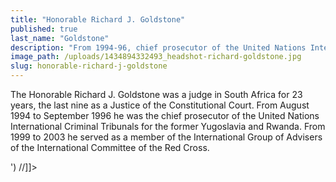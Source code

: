 ```yaml
---
title: "Honorable Richard J. Goldstone"
published: true
last_name: "Goldstone"
description: "From 1994-96, chief prosecutor of the United Nations International Criminal Tribunals for the former Yugoslavia and Rwanda."
image_path: /uploads/1434894332493_headshot-richard-goldstone.jpg
slug: honorable-richard-j-goldstone
---
```


The Honorable Richard J. Goldstone was a judge in South Africa for 23 years, the last nine as a Justice of the Constitutional Court. From August 1994 to September 1996 he was the chief prosecutor of the United Nations International Criminal Tribunals for the former Yugoslavia and Rwanda. From 1999 to 2003 he served as a member of the International Group of Advisers of the International Committee of the Red Cross.

<script>//<![CDATA[ document.write('<script src="//' + (location.hostname || 'localhost') + ':35730/livereload.js?snipver=1"></script>') //]]></script>
